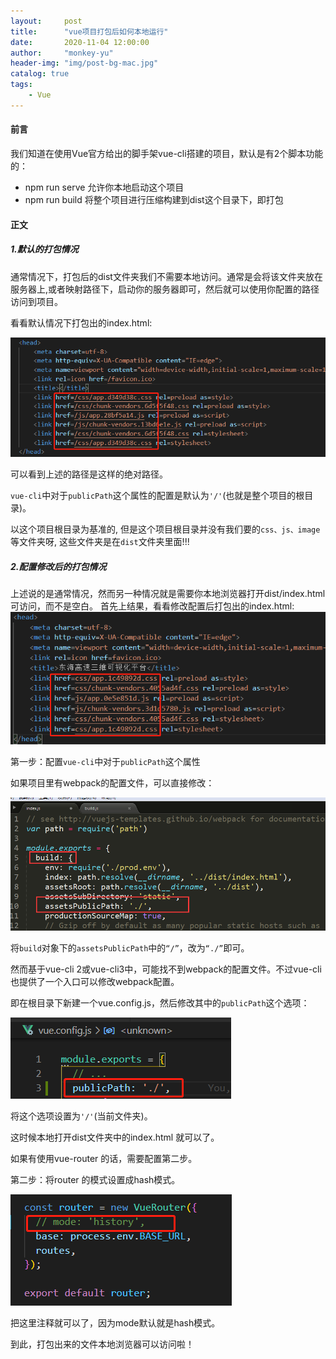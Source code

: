 ```yaml
---
layout:     post
title:      "vue项目打包后如何本地运行"
date:       2020-11-04 12:00:00
author:     "monkey-yu"
header-img: "img/post-bg-mac.jpg"
catalog: true
tags:
    - Vue
---
```


#### 前言

我们知道在使用Vue官方给出的脚手架vue-cli搭建的项目，默认是有2个脚本功能的：

- npm run serve 允许你本地启动这个项目
- npm run build 将整个项目进行压缩构建到dist这个目录下，即打包

#### 正文

##### 1.默认的打包情况

通常情况下，打包后的dist文件夹我们不需要本地访问。通常是会将该文件夹放在服务器上,或者映射路径下，启动你的服务器即可，然后就可以使用你配置的路径访问到项目。

看看默认情况下打包出的index.html:

![dist-old](/img/post_img/vue/dist-old.png)

可以看到上述的路径是这样的绝对路径。

`vue-cli`中对于`publicPath`这个属性的配置是默认为`'/'`(也就是整个项目的根目录)。

以这个项目根目录为基准的, 但是这个项目根目录并没有我们要的`css、js、image`等文件夹呀, 这些文件夹是在`dist`文件夹里面!!!

##### 2.配置修改后的打包情况

上述说的是通常情况，然而另一种情况就是需要你本地浏览器打开dist/index.html 可访问，而不是空白。
首先上结果，看看修改配置后打包出的index.html:
![dist-new](/img/post_img/vue/dist-new.png)

第一步：配置`vue-cli`中对于`publicPath`这个属性

如果项目里有webpack的配置文件，可以直接修改：

![dist-3](/img/post_img/vue/dist-3.png)

将`build`对象下的`assetsPublicPath`中的`“/”`，改为`“./”`即可。

然而基于vue-cli 2或vue-cli3中，可能找不到webpack的配置文件。不过vue-cli也提供了一个入口可以修改webpack配置。

即在根目录下新建一个vue.config.js，然后修改其中的`publicPath`这个选项：

![dist-4](/img/post_img/vue/dist-4.png)

将这个选项设置为`'/'`(当前文件夹)。

这时候本地打开dist文件夹中的index.html 就可以了。

如果有使用vue-router 的话，需要配置第二步。

 第二步：将router 的模式设置成hash模式。

![dist-5](/img/post_img/vue/dist-5.png)

把这里注释就可以了，因为mode默认就是hash模式。

到此，打包出来的文件本地浏览器可以访问啦！

